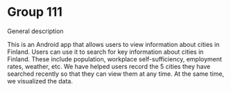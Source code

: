 # Group 111
General description

This is an Android app that allows users to view information about cities in Finland. Users can use it to search for key information about cities in Finland. These include population, workplace self-sufficiency, employment rates, weather, etc. We have helped users record the 5 cities they have searched recently so that they can view them at any time. At the same time, we visualized the data.
